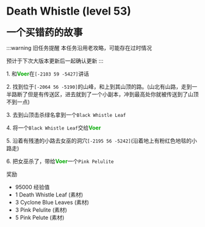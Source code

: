 # Death Whistle (level 53)



<span style="font-size: 25px;">**一个买错药的故事**</span>

:::warning 旧任务提醒
本任务沿用老攻略，可能存在过时情况

预计于下次大版本更新后一起确认更新
:::

<span class="stage-index">1.</span> 和<font color=00AA00>**Voer**</font>在`[-2103 59 -5427]`讲话

<span class="stage-index">2.</span> 找到位于`[-2064 56 -5190]`的山峰，和上到其山顶的路。(山北有山路，走到一半路断了但是有传送区，进去就到了一个小副本，冲到最高处你就被传送到了山顶不到一点)

<span class="stage-index">3.</span> 去到山顶击杀绿名拿到一个`Black Whistle Leaf`

<span class="stage-index">4.</span> 将一个`Black Whistle Leaf`交给<font color=00AA00>**Voer**</font>

<span class="stage-index">5.</span> 沿着有残渣的小路去女巫的洞穴`[-2195 56 -5242]`(沿着地上有粉红色地毯的小路走)

<span class="stage-index">6.</span> 把女巫杀了，带给<font color=00AA00>**Voer**</font>一个`Pink Pelulite`

奖励
+ 95000 经验值
+ 1 Death Whistle Leaf (素材)
+ 3 Cyclone Blue Leaves (素材)
+ 3 Pink Pelulite (素材)
+ 5 Pink Pelute (素材)